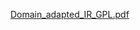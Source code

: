 [Domain_adapted_IR_GPL.pdf](https://github.com/ruchi571993/Domain-specific-search-using-unlabelled-data/files/9701323/Domain_adapted_IR_GPL.pdf)
